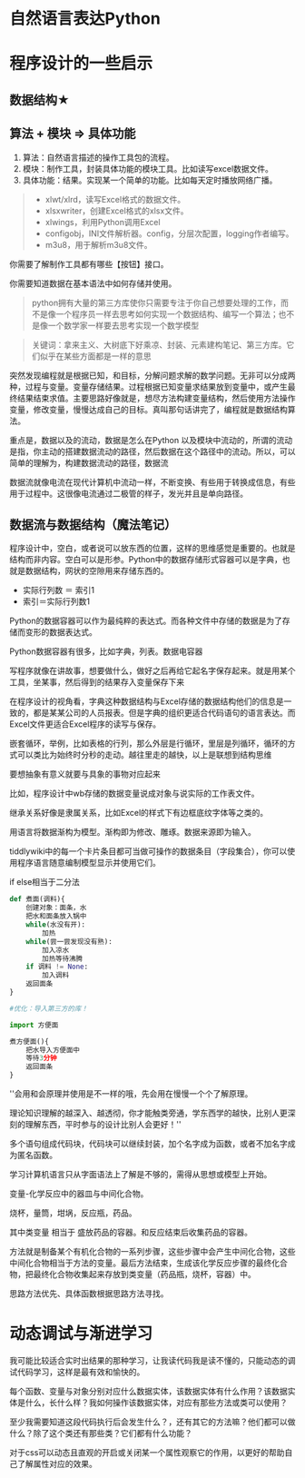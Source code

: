 # 自然语言表达Python


# 程序设计的一些启示

## 数据结构★

## 算法 + 模块 => 具体功能

1. 算法：自然语言描述的操作工具包的流程。
2. 模块：制作工具，封装具体功能的模块工具。比如读写excel数据文件。
3. 具体功能：结果。实现某一个简单的功能。比如每天定时播放网络广播。

> - xlwt/xlrd，读写Excel格式的数据文件。
> - xlsxwriter，创建Excel格式的xlsx文件。
> - xlwings，利用Python调用Excel
> - configobj，INI文件解析器。config，分层次配置，logging作者编写。
> - m3u8，用于解析m3u8文件。

你需要了解制作工具都有哪些【按钮】接口。

你需要知道数据在基本语法中如何存储并使用。


> python拥有大量的第三方库使你只需要专注于你自己想要处理的工作，而不是像一个程序员一样去思考如何实现一个数据结构、编写一个算法；也不是像一个数学家一样要去思考实现一个数学模型


> 关键词：拿来主义、大树底下好乘凉、封装、元素建构笔记、第三方库。它们似乎在某些方面都是一样的意思


突然发现编程就是根据已知，和目标，分解问题求解的数学问题。无非可以分成两种，过程与变量。变量存储结果。过程根据已知变量求结果放到变量中，或产生最终结果结束求值。主要思路好像就是，想尽方法构建变量结构，然后使用方法操作变量，修改变量，慢慢达成自己的目标。真叫那句话讲完了，编程就是数据结构算法。

重点是，数据以及的流动，数据是怎么在Python 以及模块中流动的，所谓的流动是指，你主动的搭建数据流动的路径，然后数据在这个路径中的流动。所以，可以简单的理解为，构建数据流动的路径，数据流

数据流就像电流在现代计算机中流动一样，不断变换、有些用于转换成信息，有些用于过程中。这很像电流通过二极管的样子，发光并且是单向路径。
 

## 数据流与数据结构（魔法笔记）

程序设计中，空白，或者说可以放东西的位置，这样的思维感觉是重要的。也就是结构而非内容。空白可以是形参。Python中的数据存储形式容器可以是字典，也就是数据结构，网状的空隙用来存储东西的。

* 实际行列数 ＝ 索引1
* 索引＝实际行列数1

Python的数据容器可以作为最纯粹的表达式。而各种文件中存储的数据是为了存储而变形的数据表达式。

Python数据容器有很多，比如字典，列表。数据电容器

写程序就像在讲故事，想要做什么，做好之后再给它起名字保存起来。就是用某个工具，坐某事，然后得到的结果存入变量保存下来

在程序设计的视角看，字典这种数据结构与Excel存储的数据结构他们的信息是一致的，都是某某公司的人员报表。但是字典的组织更适合代码语句的语言表达。而Excel文件更适合Excel程序的读写与保存。

嵌套循环，举例，比如表格的行列，那么外层是行循环，里层是列循环，循环的方式可以类比为始终时分秒的走动。越往里走的越快，以上是联想到结构思维

要想抽象有意义就要与具象的事物对应起来

比如，程序设计中wb存储的数据变量说成对象与说实际的工作表文件。


继承关系好像是隶属关系，比如Excel的样式下有边框底纹字体等之类的。

用语言将数据渐构为模型。渐构即为修改、雕琢。数据来源即为输入。

tiddlywiki中的每一个卡片条目都可当做可操作的数据条目（字段集合），你可以使用程序语言随意编制模型显示并使用它们。

if else相当于二分法

```python
def 煮面(调料){
    创建对象：面条，水
    把水和面条放入锅中
    while(水没有开):
        加热
    while(尝一尝发现没有熟):
        加入凉水
        加热等待沸腾
    if 调料 != None:
        加入调料
    返回面条
}

#优化：导入第三方的库！

import 方便面

煮方便面(){
    把水导入方便面中
    等待3分钟
    返回面条
}
```

''会用和会原理并使用是不一样的哦，先会用在慢慢一个个了解原理。

理论知识理解的越深入、越透彻，你才能触类旁通，学东西学的越快，比别人更深刻的理解东西，平时参与的设计比别人会更好！''

多个语句组成代码块，代码块可以继续封装，加个名字成为函数，或者不加名字成为匿名函数。

学习计算机语言只从字面语法上了解是不够的，需得从思想或模型上开始。


变量-化学反应中的器皿与中间化合物。

烧杯，量筒，坩埚，反应瓶，药品。

其中类变量 相当于 盛放药品的容器。和反应结束后收集药品的容器。

方法就是制备某个有机化合物的一系列步骤，这些步骤中会产生中间化合物，这些中间化合物相当于方法的变量。最后方法结束，生成该化学反应步骤的最终化合物，把最终化合物收集起来存放到类变量（药品瓶，烧杯，容器）中。


思路方法优先、具体函数根据思路方法寻找。


# 动态调试与渐进学习

我可能比较适合实时出结果的那种学习，让我读代码我是读不懂的，只能动态的调试代码学习，这样是最有效和愉快的。

每个函数、变量与对象分别对应什么数据实体，该数据实体有什么作用？该数据实体是什么，长什么样？我如何操作该数据实体，对应有那些方法或类可以使用？

至少我需要知道这段代码执行后会发生什么？，还有其它的方法嘛？他们都可以做什么？除了这个类还有那些类？它们都有什么功能？

对于css可以动态且直观的开启或关闭某一个属性观察它的作用，以更好的帮助自己了解属性对应的效果。